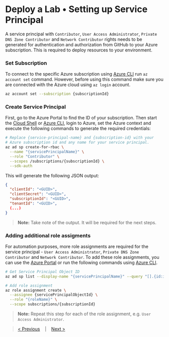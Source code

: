 # Deploy a Lab • Setting up Service Principal

A service principal with `Contributor`, `User Access Administrator`, `Private DNS Zone Contributor` and `Network Contributor` rights needs to be generated for authentication and authorization from GitHub to your Azure subscription. This is required to deploy resources to your environment.

### Set Subscription
To connect to the specific Azure subscription using [Azure CLI](https://docs.microsoft.com/cli/azure/install-azure-cli) run `az account set` command. However, before using this command make sure you are connected with the Azure cloud using `az login` account.

```sh
az account set --subscription {subscriptionId}
```

### Create Service Principal

First, go to the Azure Portal to find the ID of your subscription. Then start the [Cloud Shell](https://docs.microsoft.com/en-us/azure/cloud-shell/overview) or [Azure CLI](https://docs.microsoft.com/en-us/cli/azure/install-azure-cli), login to Azure, set the Azure context and execute the following commands to generate the required credentials:

```sh
# Replace {service-principal-name} and {subscription-id} with your
# Azure subscription id and any name for your service principal.
az ad sp create-for-rbac \
  --name "{servicePrincipalName}" \
  --role "Contributor" \
  --scopes /subscriptions/{subscriptionId} \
  --sdk-auth
```

This will generate the following JSON output:

```json
{
  "clientId": "<GUID>",
  "clientSecret": "<GUID>",
  "subscriptionId": "<GUID>",
  "tenantId": "<GUID>",
  (...)
}
```

> **Note:** Take note of the output. It will be required for the next steps.

### Adding additional role assigments

For automation purposes, more role assignments are required for the service principal - `User Access Administrator`, `Private DNS Zone Contributor` and `Network Contributor`. To add these role assignments, you can use the [Azure Portal](https://portal.azure.com/) or run the following commands using [Azure CLI](https://docs.microsoft.com/en-us/cli/azure/install-azure-cli).

```sh
# Get Service Principal Object ID
az ad sp list --display-name "{servicePrincipalName}" --query "[].{id:id}" --output tsv

# Add role assignment
az role assignment create \
  --assignee {servicePrincipalObjectId} \
  --role "{roleName}" \
  --scope subscriptions/{subscriptionId} 
```

> **Note:** Repeat this step for each of the role assignment, e.g. `User Access Administrator`.

>[< Previous](./adl-createrepository.md) &nbsp;&nbsp; | &nbsp;&nbsp; 
>[Next >](./adl-deployment-githubactions.md)
